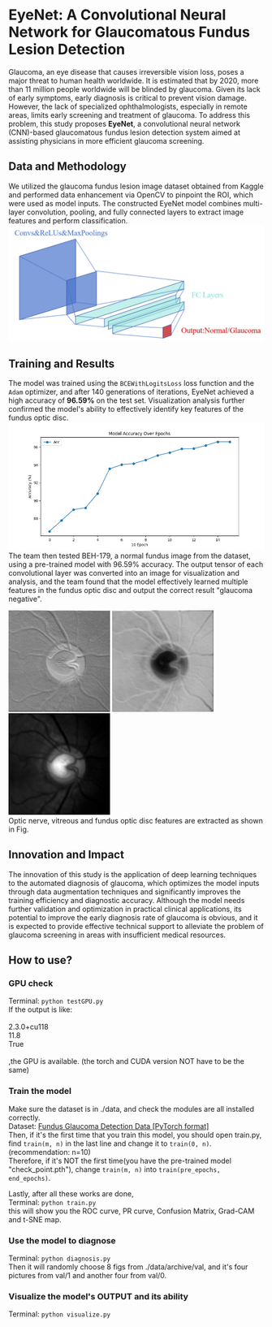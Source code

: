 # EyeNet: A Convolutional Neural Network for Glaucomatous Fundus Lesion Detection

Glaucoma, an eye disease that causes irreversible vision loss, poses a major threat to human health worldwide. It is estimated that by 2020, more than 11 million people worldwide will be blinded by glaucoma. Given its lack of early symptoms, early diagnosis is critical to prevent vision damage. However, the lack of specialized ophthalmologists, especially in remote areas, limits early screening and treatment of glaucoma. To address this problem, this study proposes **EyeNet**, a convolutional neural network (CNN)-based glaucomatous fundus lesion detection system aimed at assisting physicians in more efficient glaucoma screening.

## Data and Methodology
We utilized the glaucoma fundus lesion image dataset obtained from Kaggle and performed data enhancement via OpenCV to pinpoint the ROI, which were used as model inputs. The constructed EyeNet model combines multi-layer convolution, pooling, and fully connected layers to extract image features and perform classification.<br />
![avatar](demo/construct.png)

## Training and Results
The model was trained using the `BCEWithLogitsLoss` loss function and the `Adam` optimizer, and after 140 generations of iterations, EyeNet achieved a high accuracy of **96.59%** on the test set. Visualization analysis further confirmed the model's ability to effectively identify key features of the fundus optic disc.<br />
![avatar](demo/AccuracyCurve.png)
<br />
The team then tested BEH-179, a normal fundus image from the dataset, using a pre-trained model with 96.59% accuracy. The output tensor of each convolutional layer was converted into an image for visualization and analysis, and the team found that the model effectively learned multiple features in the fundus optic disc and output the correct result "glaucoma negative".<br />
                        
![avatar](demo/kernal1.png)
![avatar](demo/kernal2.png)
![avatar](demo/kernal3.png)
<br />
Optic nerve, vitreous and fundus optic disc features are extracted as shown in Fig.
## Innovation and Impact
The innovation of this study is the application of deep learning techniques to the automated diagnosis of glaucoma, which optimizes the model inputs through data augmentation techniques and significantly improves the training efficiency and diagnostic accuracy. Although the model needs further validation and optimization in practical clinical applications, its potential to improve the early diagnosis rate of glaucoma is obvious, and it is expected to provide effective technical support to alleviate the problem of glaucoma screening in areas with insufficient medical resources.
<br />
## How to use?
### GPU check
Terminal: `python testGPU.py`<br />
If the output is like:<br />
<br>
2.3.0+cu118<br />
11.8<br />
True<br />
<br>
,the GPU is available. (the torch and CUDA version NOT have to be the same)<br />

### Train the model
Make sure the dataset is in ./data, and check the modules are all installed correctly.<br />
Dataset: [Fundus Glaucoma Detection Data [PyTorch format]](https://www.kaggle.com/datasets/sabari50312/fundus-pytorch "Fundus Glaucoma Detection Data [PyTorch format]")<br>
Then, if it's the first time that you train this model, you should open train.py, find `train(m, n)` in the last line and change it to `train(0, n)`.(recommendation: n=10)<br />
Therefore, if it's NOT the first time(you have the pre-trained model "check_point.pth"), change `train(m, n)` into `train(pre_epochs, end_epochs)`.<br />

Lastly, after all these works are done, <br />
Terminal: `python train.py`<br />
this will show you the ROC curve, PR curve, Confusion Matrix, Grad-CAM and t-SNE map.

### Use the model to diagnose
Terminal: `python diagnosis.py`<br />
Then it will randomly choose 8 figs from ./data/archive/val, and it's four pictures from val/1 and another four from val/0.<br />

### Visualize the model's OUTPUT and its ability
Terminal: `python visualize.py`<br />
